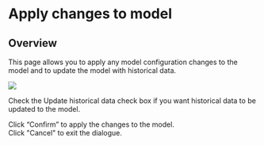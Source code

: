 # Apply changes to model

## Overview
This page allows you to apply any model configuration changes to the model and to update the model with historical data.
<br/>

![](https://profitbasedocs.blob.core.windows.net/plannerimages/apply-model.JPG)

Check the Update historical data check box if you want historical data to be updated to the model.<br/>

Click “Confirm” to apply the changes to the model.<br/>
Click "Cancel" to exit the dialogue.

<br/>
